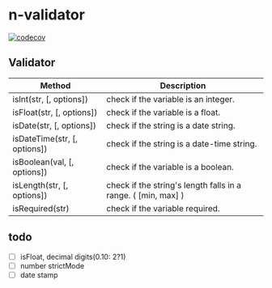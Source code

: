 # n-validator
[![codecov][codecov-image]][codecov-url]

[codecov-url]: https://codecov.io/gh/ReAlign/n-validator
[codecov-image]: https://codecov.io/gh/ReAlign/n-validator/branch/master/graph/badge.svg

## Validator

| Method | Description |
| --- | --- |
| isInt(str, [, options]) | check if the variable is an integer. |
| isFloat(str, [, options]) | check if the variable is a float. |
| isDate(str, [, options]) | check if the string is a date string. |
| isDateTime(str, [, options]) | check if the string is a date-time string. |
| isBoolean(val, [, options]) | check if the variable is a boolean. |
| isLength(str, [, options]) | check if the string's length falls in a range. ( [min, max] ) |
| isRequired(str) | check if the variable required. |

## todo

* [ ] isFloat, decimal digits(0.10: 2?1)
* [ ] number strictMode
* [ ] date stamp
